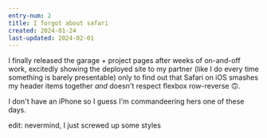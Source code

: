 ```yaml
---
entry-num: 2
title: I forgot about safari
created: 2024-01-24
last-updated: 2024-02-01
---
```


I finally released the garage + project pages after weeks of on-and-off work, excitedly showing the deployed site to my partner (like I do every time something is barely presentable) only to find out that Safari on iOS smashes my header items together _and_ doesn't respect flexbox row-reverse 🙃.

I don't have an iPhone so I guess I'm commandeering hers one of these days.

edit: nevermind, I just screwed up some styles
